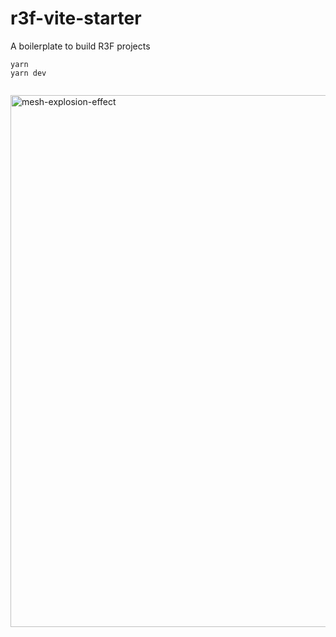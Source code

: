 # r3f-vite-starter
A boilerplate to build R3F projects

```
yarn
yarn dev


```
<img width="851" alt="mesh-explosion-effect" src="https://github.com/user-attachments/assets/bf8f52e4-9645-4c96-9c91-15cb4266caf2">